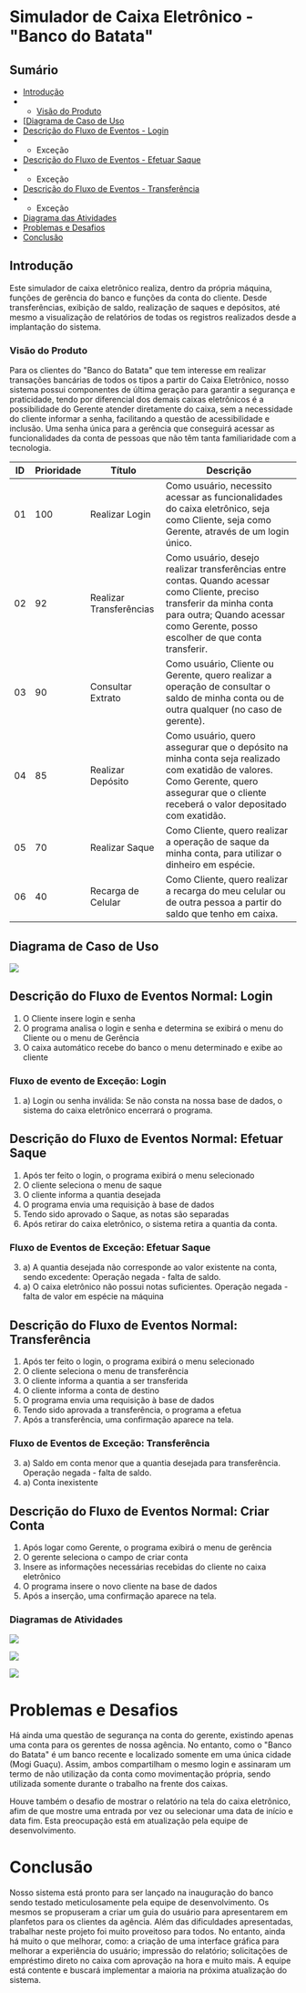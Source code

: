 # Simulador de Caixa Eletrônico - "Banco do Batata"

## Sumário
- [Introdução](#Introdução)
- - [Visão do Produto](#Visão-do-produto)
- [[Diagrama de Caso de Uso](#Diagrama-do-caso-de-uso)
- [Descrição do Fluxo de Eventos - Login](#Descricao-do-fluxo-de-eventos-login)
- - Exceção
- [Descrição do Fluxo de Eventos - Efetuar Saque](#Descricao-do-fluxo-de-eventos-efetuar-saque)
- - Exceção
- [Descrição do Fluxo de Eventos - Transferência](#Descricao-do-fluxo-de-eventos-transferencia)
- - Exceção
- [Diagrama das Atividades](#Diagrama-das-atividades)
- [Problemas e Desafios](#Problemas-e-desafios)
- [Conclusão](#Conclusao)



## Introdução
Este simulador de caixa eletrônico realiza, dentro da própria máquina, funções de gerência do banco e funções da conta do cliente. Desde transferências, exibição de saldo, realização de saques e depósitos, até mesmo a visualização de relatórios de todas os registros realizados desde a implantação do sistema. 

### Visão do Produto

Para os clientes do "Banco do Batata" que tem interesse em realizar transações bancárias de todos os tipos a partir do Caixa Eletrônico, nosso sistema possui componentes de última geração para garantir a segurança e praticidade, tendo por diferencial dos demais caixas eletrônicos é a possibilidade do Gerente atender diretamente do caixa, sem a necessidade do cliente informar a senha, facilitando a questão de acessibilidade e inclusão. Uma senha única para a gerência que conseguirá acessar as funcionalidades da conta de pessoas que não têm tanta familiaridade com a tecnologia. 


| ID  | Prioridade | Título                  | Descrição                                                                                                                                                                                                  |
| :-: | ---------- | ----------------------- | ---------------------------------------------------------------------------------------------------------------------------------------------------------------------------------------------------------- |
| 01  | 100        | Realizar Login          | Como usuário, necessito acessar as funcionalidades do caixa eletrônico, seja como Cliente, seja como Gerente, através de um login único.                                                                   |
| 02  | 92         | Realizar Transferências | Como usuário, desejo realizar transferências entre contas. Quando acessar como Cliente, preciso transferir da minha conta para outra; Quando acessar como Gerente, posso escolher de que conta transferir. |
| 03  | 90         | Consultar Extrato       | Como usuário, Cliente ou Gerente, quero realizar a operação de consultar o saldo de minha conta ou de outra qualquer (no caso de gerente).                                                                 |
| 04  | 85         | Realizar Depósito       | Como usuário, quero assegurar que o depósito na minha conta seja realizado com exatidão de valores. Como Gerente, quero assegurar que o cliente receberá o valor depositado com exatidão.                  |
| 05  | 70         | Realizar Saque          | Como Cliente, quero realizar a operação de saque da minha conta, para utilizar o dinheiro em espécie.                                                                                                      |
| 06  | 40         | Recarga de Celular      | Como Cliente, quero realizar a recarga do meu celular ou de outra pessoa a partir do saldo que tenho em caixa.                                                                                             |


## Diagrama de Caso de Uso 
![](https://i.imgur.com/ROWOztD.png)

## Descrição do Fluxo de Eventos Normal: Login
1. O Cliente insere login e senha
2. O programa analisa o login e senha e determina se exibirá o menu do Cliente ou o menu de Gerência
3. O caixa automático recebe do banco o menu determinado e exibe ao cliente
### Fluxo de evento de Exceção: Login
1. a) Login ou senha inválida: Se não consta na nossa base de dados, o sistema do caixa eletrônico encerrará o programa. 
   
## Descrição do Fluxo de Eventos Normal: Efetuar Saque
1. Após ter feito o login, o programa exibirá o menu selecionado
2. O cliente seleciona o menu de saque
3. O cliente informa a quantia desejada
4. O programa envia uma requisição à base de dados
5. Tendo sido aprovado o Saque, as notas são separadas
6. Após retirar do caixa eletrônico, o sistema retira a quantia da conta.

### Fluxo de Eventos de Exceção: Efetuar Saque
3. a) A quantia desejada não corresponde ao valor existente na conta, sendo excedente: Operação negada - falta de saldo. 
4. a) O caixa eletrônico não possui notas suficientes. Operação negada - falta de valor em espécie na máquina

## Descrição do Fluxo de Eventos Normal: Transferência
1. Após ter feito o login, o programa exibirá o menu selecionado
2. O cliente seleciona o menu de transferência
3. O cliente informa a quantia a ser transferida
4. O cliente informa a conta de destino
5. O programa envia uma requisição à base de dados
6. Tendo sido aprovada a transferência, o programa a efetua
7. Após a transferência, uma confirmação aparece na tela. 

### Fluxo de Eventos de Exceção: Transferência
3. a) Saldo em conta menor que a quantia desejada para transferência. Operação negada - falta de saldo. 
4. a) Conta inexistente

## Descrição do Fluxo de Eventos Normal: Criar Conta
1. Após logar como Gerente, o programa exibirá o menu de gerência
2. O gerente seleciona o campo de criar conta
3. Insere as informações necessárias recebidas do cliente no caixa eletrônico
4. O programa insere o novo cliente na base de dados
5. Após a inserção, uma confirmação aparece na tela. 

### Diagramas de Atividades
![](https://i.imgur.com/xj3dUFC.png)

![](https://i.imgur.com/sbtgefe.png)

![](https://i.imgur.com/rD4nPip.png)

# Problemas e Desafios
Há ainda uma questão de segurança na conta do gerente, existindo apenas uma conta para os gerentes de nossa agência. No entanto, como o "Banco do Batata" é um banco recente e localizado somente em uma única cidade (Mogi Guaçu). Assim, ambos compartilham o mesmo login e assinaram um termo de não utilização da conta como movimentação própria, sendo utilizada somente durante o trabalho na frente dos caixas. 

Houve também o desafio de mostrar o relatório na tela do caixa eletrônico, afim de que mostre uma entrada por vez ou selecionar uma data de início e data fim. Esta preocupação está em atualização pela equipe de desenvolvimento. 

# Conclusão 
Nosso sistema está pronto para ser lançado na inauguração do banco sendo testado meticulosamente pela equipe de desenvolvimento. Os mesmos se propuseram a criar um guia do usuário para apresentarem em planfetos para os clientes da agência. Além das dificuldades apresentadas, trabalhar neste projeto foi muito proveitoso para todos. No entanto, ainda há muito o que melhorar, como: a criação de uma interface gráfica para melhorar a experiência do usuário; impressão do relatório; solicitações de empréstimo direto no caixa com aprovação na hora e muito mais. A equipe está contente e buscará implementar a maioria na próxima atualização do sistema.

